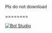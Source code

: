 


Pls do not download　


========

<a target="_blank" href="http://shang.qq.com/wpa/qunwpa?idkey=cdc09118b51ee019d4329c57e95d5731da84f4e7daa76da96144836600d9a8ff"><img border="0" src="http://pub.idqqimg.com/wpa/images/group.png" alt="Bol Studio" title="Bol Studio"></a>


